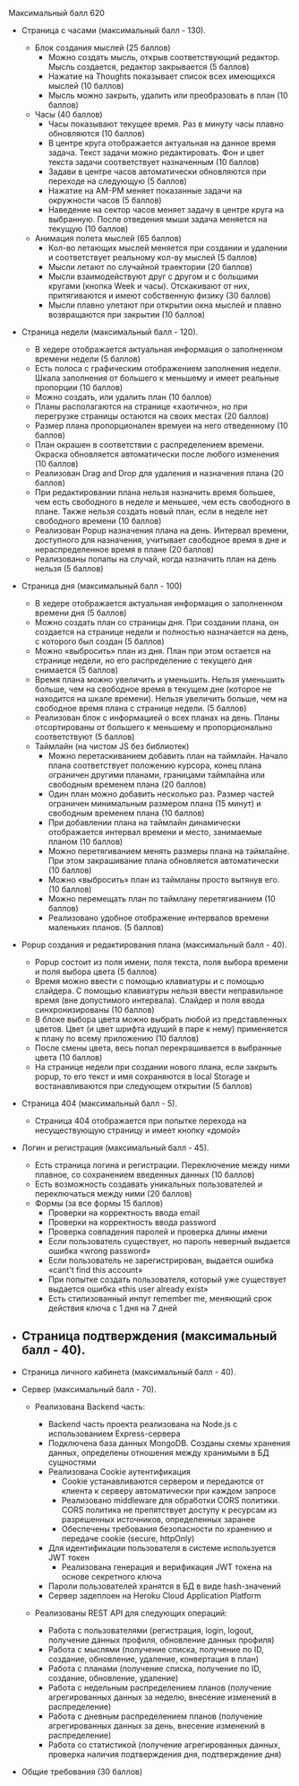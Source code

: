 Максимальный балл 620

- Страница с часами (максимальный балл - 130).
    - Блок создания мыслей (25 баллов)
        - Можно создать мысль, открыв соответствующий редактор. Мысль создается, редактор закрывается (5 баллов)
        - Нажатие на Thoughts показывает список всех имеющихся мыслей (10 баллов)
        - Мысль можно закрыть, удалить или преобразовать в план (10 баллов)
    - Часы (40 баллов)
        - Часы показывают текущее время. Раз в минуту часы плавно обновляются (10 баллов)
        - В центре круга отображается актуальная на данное время задача. Текст задачи можно редактировать. Фон и цвет текста задачи соответствует назначенным (10 баллов)
        - Задави в центре часов автоматически обновляются при переходе на следующую (5 баллов)
        - Нажатие на AM-PM меняет показанные задачи на окружности часов (5 баллов)
        - Наведение на сектор часов меняет задачу в центре круга на выбранную. После отведения мыши задача меняется на текущую (10 баллов)
    - Анимация полета мыслей (65 баллов)
        - Кол-во летающих мыслей меняется при создании и удалении и соответствует реальному кол-ву мыслей (5 баллов)
        - Мысли летают по случайной траектории (20 баллов)
        - Мысли взаимодействуют друг с другом и с большими кругами (кнопка Week и часы). Отскакивают от них, притягиваются и имеют собственную физику (30 баллов)
        - Мысли плавно улетают при открытии окна мыслей и плавно возвращаются при закрытии (10 баллов)

- Страница недели (максимальный балл - 120).
    - В хедере отображается актуальная информация о заполненном времени недели (5 баллов)
    - Есть полоса с графическим отображением заполнения недели. Шкала заполнения от большего к меньшему и имеет реальные пропорции (10 баллов)
    - Можно создать, или удалить план (10 баллов)
    - Планы располагаются на странице «хаотично», но при перегрузке страницы остаются на своих местах (20 баллов)
    - Размер плана пропорционален времуеи на него отведенному (10 баллов)
    - План окрашен в соответствии с распределением времени. Окраска обновляется автоматически после любого изменения (10 баллов)
    - Реализован Drag and Drop для удаления и назначения плана (20 баллов)
    - При редактировании плана нельзя назначить время большее, чем есть  свободного в неделе и меньшее, чем есть свободного в плане. Также нельзя создать новый план, если в неделе нет свободного времени (10 баллов)
    - Реализован Popup назначения плана на день. Интервал времени, доступного для назначения, учитывает свободное время в дне и нераспределенное время в плане (20 баллов)
    - Реализованы попапы на случай, когда назначить план на день нельзя (5 баллов)

- Страница дня (максимальный балл - 100)
    - В хедере отображается актуальная информация о заполненном времени дня (5 баллов)
    - Можно создать план со страницы дня. При создании плана, он создается на странице недели и полностью назначается на день, с которого был создан (5 баллов)
    - Можно «выбросить» план из дня. План при этом остается на странице недели, но его распределение с текущего дня снимается (5 баллов)
    - Время плана можно увеличить и уменьшить. Нельзя уменьшить больше, чем на свободное время в текущем дне (которое не находится на шкале времени). Нельзя увеличить больше, чем на свободное время плана с странице недели. (5 баллов)
    - Реализован блок с информацией о всех планах на день. Планы отсортированы от большего к меньшему и пропорционально соответствуют (5 баллов)
    - Таймлайн (на чистом JS без библиотек)
        - Можно перетаскиванием добавить план на таймлайн. Начало плана соответствует положению курсора, конец плана ограничен другими планами, границами таймлайна или свободным временем плана (20 баллов)
        - Один план можно добавить несколько раз. Размер частей ограничен минимальным размером плана (15 минут) и свободным временем плана (10 баллов)
        - При добавлении плана на таймлайн динамически отображается интервал времени и место, занимаемые планом (10 баллов)
        - Можно перетягиванием менять размеры плана на таймлайне. При этом закрашивание плана обновляется автоматически (10 баллов)
        - Можно «выбросить» план из таймланы просто вытянув его. (10 баллов)
        - Можно перемещать план по таймлану перетягиванием (10 баллов)
        - Реализовано удобное отображение интервалов времени маленьких планов. (5 баллов)


- Popup создания и редактирования плана (максимальный балл - 40).
    - Popup состоит из поля имени, поля текста, поля выбора времени и поля выбора цвета (5 баллов)
    - Время можно ввести с помощью клавиатуры и с помощью слайдера. С помощью клавиатуры нельзя ввести неправильное время (вне допустимого интервала).  Слайдер и поля ввода синхронизированы (10 баллов)
    - В блоке выбора цвета можно выбрать любой из представленных цветов. Цвет (и цвет шрифта идущий в паре к нему) применяется к плану по всему приложению (10 баллов)
    - После смены цвета, весь попал перекрашивается в выбранные цвета (10 баллов)
    - На странице недели при создании нового плана, если закрыть popup, то его текст и имя сохраняются в local Storage и востанавливаются при следующем открытии (5 баллов)
	
- Страница 404 (максимальный балл - 5).
    - Страница 404 отображается при попытке перехода на несуществующую страницу и имеет кнопку «домой»

- Логин и регистрация (максимальный балл - 45).
    - Есть страница логина и регистрации. Переключение между ними плавное, со сохранением введенных данных (10 баллов)
    - Есть возможность создавать уникальных пользователей  и переключаться между ними (20 баллов)
    - Формы (за все формы 15 баллов)
        - Проверки на корректность ввода email 
        - Проверки на корректность ввода password  
        - Проверка совпадения паролей и проверка длины имени 
        - Если пользователь существует, но пароль неверный выдается ошибка «wrong password»
        - Если пользователь не зарегистрирован, выдается ошибка «cant't find this account» 
        - При попытке создать пользователя, который уже существует выдается ошибка «this user already exist» 
        - Есть стилизованный инпут remember me, меняющий срок действия ключа с 1 дня на 7 дней 

- Страница подтверждения (максимальный балл - 40).
    - 


- Страница личного кабинета (максимальный балл - 40).
- Сервер (максимальный балл - 70).

    - Реализована Backend часть:
      - Backend часть проекта реализована на Node.js с использованием Express-сервера
      - Подключена база данных MongoDB. Созданы схемы хранения данных, определены отношения между хранимыми в БД сущностями
      - Реализована Cookie аутентификация
        - Cookie устанавливаются сервером и передаются от клиента к серверу автоматически при каждом запросе
        - Реализовано middleware для обработки CORS политики. CORS политика не препятствует доступу к ресурсам из разрешенных источников, определенных заранее
        - Обеспечены требования безопасности по хранению и передаче cookie (secure, httpOnly)
      - Для идентификации пользователя в системе используется JWT токен
        - Реализована генерация и верификация JWT токена на основе секретного ключа
      - Пароли пользователей хранятся в БД в виде hash-значений
      - Сервер задеплоен на Heroku Cloud Application Platform

    - Реализованы REST API для следующих операций:
      - Работа с пользователями (регистрация, login, logout, получение данных профиля, обновление данных профиля)
      - Работа с мыслями (получение списка, получение по ID, создание, обновление, удаление, конвертация в план)
      - Работа с планами (получение списка, получение по ID, создание, обновление, удаление)
      - Работа с недельным распределением планов (получение агрегированных данных за неделю, внесение изменений в распределение)
      - Работа с дневным распределением планов (получение агрегированных данных за день, внесение изменений в распределение)
      - Работа со статистикой (получение агрегированных данных, проверка наличия подтверждения дня, подтверждение дня)

- Общие требования (30 баллов)
